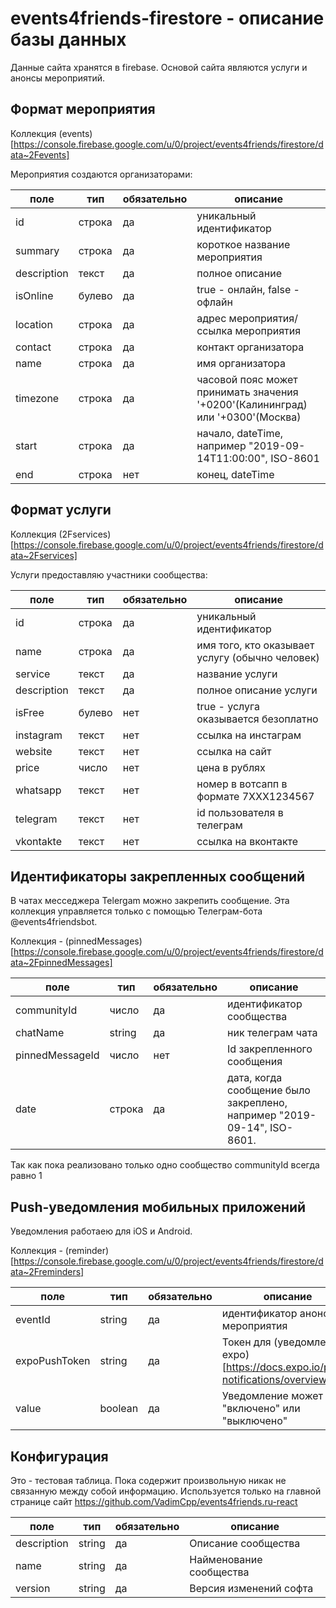 # events4friends-firestore - описание базы данных

Данные сайта хранятся в firebase. Основой сайта являются услуги и анонсы мероприятий. 

## Формат мероприятия

Коллекция (events)[https://console.firebase.google.com/u/0/project/events4friends/firestore/data~2Fevents]

Мероприятия создаются организаторами:

| поле        | тип    | обязательно | описание                                                                       |
| ----------- | ------ | ----------- | ------------------------------------------------------------------------------ |
| id          | строка | да          | уникальный идентификатор                                                       |
| summary     | строка | да          | короткое название мероприятия                                                  |
| description | текст  | да          | полное описание                                                                |
| isOnline    | булево | да          | true - онлайн, false - офлайн                                                  |
| location    | строка | да          | адрес мероприятия/ссылка мероприятия                                           |
| contact     | строка | да          | контакт организатора                                                           |
| name        | строка | да          | имя организатора                                                               |
| timezone    | строка | да          | часовой пояс может принимать значения '+0200'(Калининград) или '+0300'(Москва) |
| start       | строка | да          | начало, dateTime, например "2019-09-14T11:00:00", ISO-8601                     |
| end         | строка | нет         | конец, dateTime                                                                |

## Формат услуги

Коллекция (2Fservices)[https://console.firebase.google.com/u/0/project/events4friends/firestore/data~2Fservices]

Услуги предоставляю участники сообщества:

| поле        | тип    | обязательно | описание                                        |
| ----------- | ------ | ----------- | ----------------------------------------------- |
| id          | строка | да          | уникальный идентификатор                        |
| name        | строка | да          | имя того, кто оказывает услугу (обычно человек) |
| service     | текст  | да          | название услуги                                 |
| description | текст  | да          | полное описание услуги                          |
| isFree      | булево | нет         | true - услуга оказывается безоплатно            |
| instagram   | текст  | нет         | ссылка на инстаграм                             |
| website     | текст  | нет         | ссылка на сайт                                  |
| price       | число  | нет         | цена в рублях                                   |
| whatsapp    | текст  | нет         | номер в вотсапп в формате 7XXX1234567           |
| telegram    | текст  | нет         | id пользователя в телеграм                      |
| vkontakte   | текст  | нет         | ссылка на вконтакте                             |

## Идентификаторы закрепленных сообщений

В чатах месседжера Telergam можно закрепить сообщение. Эта коллекция управляется только с помощью Телеграм-бота @events4friendsbot.

Коллекция - (pinnedMessages)[https://console.firebase.google.com/u/0/project/events4friends/firestore/data~2FpinnedMessages]

| поле        | тип    | обязательно | описание                                                                       |
| ----------- | ------ | ----------- | ------------------------------------------------------------------------------ |
| communityId   | число | да          | идентификатор сообщества                                                       |
| chatName     | string | да          | ник телеграм чата                                                  |
| pinnedMessageId | число  | нет          | Id закрепленного сообщения                                          |
| date    | строка | да          | дата, когда сообщение было закреплено, например "2019-09-14", ISO-8601.    |

Так как пока реализовано только одно сообщество communityId всегда равно 1

## Push-уведомления мобильных приложений

Уведомления работаею для iOS и Android.

Коллекция - (reminder)[https://console.firebase.google.com/u/0/project/events4friends/firestore/data~2Freminders]

| поле        | тип    | обязательно | описание                                                                       |
| ----------- | ------ | ----------- | ------------------------------------------------------------------------------ |
| eventId   | string | да          | идентификатор анонса мероприятия                                                 |
| expoPushToken     | string | да          | Токен для (уведомлений expo)[https://docs.expo.io/push-notifications/overview/]                                               |
| value | boolean  | да          | Уведомление может быть "включено" или "выключено"                                  |

## Конфигурация

Это - тестовая таблица. Пока содержит произвольную никак не связанную между собой информацию. Используется только на
главной странице сайт https://github.com/VadimCpp/events4friends.ru-react 

| поле        | тип    | обязательно | описание                                                                       |
| ----------- | ------ | ----------- | ------------------------------------------------------------------------------ |
| description   | string | да          | Описание сообщества                                                  |
| name     | string | да          | Найменование сообщества                                               |
| version | string  | да          | Версия изменений софта                                   |
